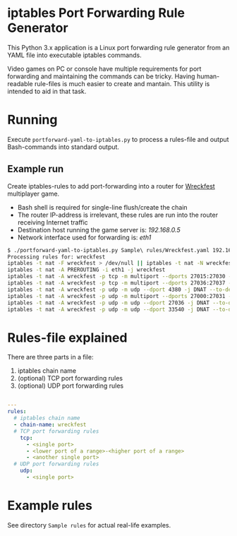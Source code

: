 # iptables Port Forwarding Rule Generator
This Python 3.x application is a Linux port forwarding rule generator from an YAML file into executable iptables commands.

Video games on PC or console have multiple requirements for port forwarding and maintaining the commands can be tricky.
Having human-readable rule-files is much easier to create and mantain. This utility is intended to aid in that task. 

# Running
Execute `portforward-yaml-to-iptables.py` to process a rules-file and
output Bash-commands into standard output.

## Example run

Create iptables-rules to add port-forwarding into a router for [Wreckfest](https://order.wreckfestgame.com/) multiplayer game.
* Bash shell is required for single-line flush/create the chain
* The router IP-address is irrelevant, these rules are run into the router receiving Internet traffic
* Destination host running the game server is: _192.168.0.5_
* Network interface used for forwarding is: _eth1_

```bash
$ ./portforward-yaml-to-iptables.py Sample\ rules/Wreckfest.yaml 192.168.0.5 eth1
Processing rules for: wreckfest
iptables -t nat -F wreckfest > /dev/null || iptables -t nat -N wreckfest
iptables -t nat -A PREROUTING -i eth1 -j wreckfest
iptables -t nat -A wreckfest -p tcp -m multiport --dports 27015:27030 -j DNAT --to-destination 192.168.0.5
iptables -t nat -A wreckfest -p tcp -m multiport --dports 27036:27037 -j DNAT --to-destination 192.168.0.5
iptables -t nat -A wreckfest -p udp -m udp --dport 4380 -j DNAT --to-destination 192.168.0.5
iptables -t nat -A wreckfest -p udp -m multiport --dports 27000:27031 -j DNAT --to-destination 192.168.0.5
iptables -t nat -A wreckfest -p udp -m udp --dport 27036 -j DNAT --to-destination 192.168.0.5
iptables -t nat -A wreckfest -p udp -m udp --dport 33540 -j DNAT --to-destination 192.168.0.5
```

# Rules-file explained

There are three parts in a file:
 1. iptables chain name
 1. (optional) TCP port forwarding rules
 1. (optional) UDP port forwarding rules

```yaml

---
rules:
  # iptables chain name
  - chain-name: wreckfest
  # TCP port forwarding rules
    tcp:
      - <single port>
      - <lower port of a range>-<higher port of a range>
      - <another single port>
  # UDP port forwarding rules
    udp:
      - <single port>
```

# Example rules
See directory `Sample rules` for actual real-life examples.